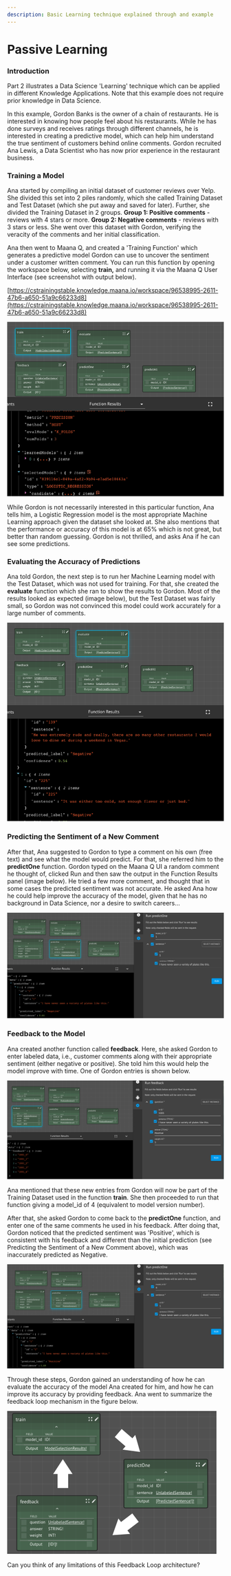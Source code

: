 ```yaml
---
description: Basic Learning technique explained through and example
---
```


# Passive Learning

### **Introduction**

Part 2 illustrates a Data Science 'Learning' technique which can be applied in different Knowledge Applications. Note that this example does not require prior knowledge in Data Science. 

In this example, Gordon Banks is the owner of a chain of restaurants. He is interested in knowing how people feel about his restaurants. While he has done surveys and receives ratings through different channels, he is interested in creating a predictive model, which can help him understand the true sentiment of customers behind online comments. Gordon recruited Ana Lewis, a Data Scientist who has now prior experience in the restaurant business.

### Training a Model

Ana started by compiling an initial dataset of customer reviews over Yelp. She divided this set into 2 piles randomly, which she called Training Dataset and Test Dataset \(which she put away and saved for later\). Further, she divided the Training Dataset in 2 groups. **Group 1: Positive comments** -  reviews with 4 stars or more. **Group 2: Negative comments** -  reviews with 3 stars or less. She went over this dataset with Gordon, verifying the veracity of the comments and her initial classification.

Ana then went to Maana Q, and created a 'Training Function' which generates a predictive model Gordon can use to uncover the sentiment under a customer written comment. You can run this function by opening the workspace below, selecting **train,** and running it via the Maana Q User Interface \(see screenshot with output below\). 

[https://cstrainingstable.knowledge.maana.io/workspace/96538995-2611-47b6-a650-51a9c66233d8](https://cstrainingstable.knowledge.maana.io/workspace/96538995-2611-47b6-a650-51a9c66233d8)

![](../../../.gitbook/assets/image%20%28102%29.png)

While Gordon is not necessarily interested in this particular function, Ana tells him, a Logistic Regression model is the most appropriate Machine Learning approach given the dataset she looked at.  She also mentions that the performance or accuracy of this model is at 65% which is not great, but better than random guessing. Gordon is not thrilled, and asks Ana if he can see some predictions.

### Evaluating the Accuracy of Predictions

Ana told Gordon, the next step is to run her Machine Learning model with the Test Dataset, which was not used for training. For that, she created the **evaluate** function which she ran to show the results to Gordon. Most of the results looked as expected \(image below\), but the Test Dataset was fairly small, so Gordon was not convinced this model could work accurately for a large number of comments. 

![](../../../.gitbook/assets/image%20%28155%29.png)

### Predicting the Sentiment of a New Comment

After that, Ana suggested to Gordon to type a comment on his own \(free text\) and see what the model would predict. For that, she referred him to the **predictOne** function. Gordon typed on the Maana Q UI a random comment he thought of, clicked Run and then saw the output in the Function Results panel \(image below\). He tried a few more comment, and thought that in some cases the predicted sentiment was not accurate. He asked Ana how he could help improve the accuracy of the model, given that he has no background in Data Science, nor a desire to switch careers...

![](../../../.gitbook/assets/image%20%2856%29.png)

### Feedback to the Model

Ana created another function called **feedback**. Here, she asked Gordon to enter labeled data, i.e., customer comments along with their appropriate sentiment \(either negative or positive\). She told him this would help the model improve with time. One of Gordon entries is shown below.

![](../../../.gitbook/assets/image%20%2864%29.png)

Ana mentioned that these new entries from Gordon will now be part of the Training Dataset used in the function **train**. She then proceeded to run that function giving a model\_id of 4 \(equivalent to model version number\). 

After that, she asked Gordon to come back to the **predictOne** function, and enter one of the same comments he used in his feedback.  After doing that, Gordon noticed that the predicted sentiment was 'Positive', which is consistent with his feedback and different than the initial prediction \(see Predicting the Sentiment of a New Comment above\), which was inaccurately predicted as Negative.  

![](../../../.gitbook/assets/image%20%289%29.png)

Through these steps, Gordon gained an understanding of how he can evaluate the accuracy of the model Ana created for him, and how he can improve its accuracy by providing feedback. Ana went to summarize the feedback loop mechanism in the figure below. 

![](../../../.gitbook/assets/image%20%28140%29.png)

Can you think of any limitations of this Feedback Loop architecture?




